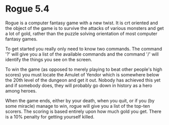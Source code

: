 # Rogue 5.4

Rogue is a computer fantasy game with a new twist. It is crt oriented
and the object of the game is to survive the attacks of various monsters
and get a lot of gold, rather than the puzzle solving orientation of
most computer fantasy games.

To get started you really only need to know two commands. The command
'?' will give you a list of the available commands and the command '/'
will identify the things you see on the screen.

To win the game (as opposed to merely playing to beat other people's
high scores) you must locate the Amulet of Yendor which is somewhere
below the 20th level of the dungeon and get it out. Nobody has achieved
this yet and if somebody does, they will probably go down in history as
a hero among heroes.

When the game ends, either by your death, when you quit, or if you (by
some miracle) manage to win, rogue will give you a list of the top-ten
scorers. The scoring is based entirely upon how much gold you get.
There is a 10% penalty for getting yourself killed.

